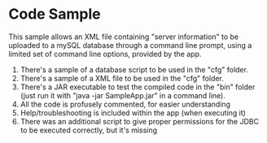 Code Sample
===========

This sample allows an XML file containing "server information" to be uploaded to a mySQL database through a command line prompt, using a limited set of command line options, provided by the app.

1) There's a sample of a database script to be used in the "cfg" folder.
2) There's a sample of a XML file to be used in the "cfg" folder.
3) There's a JAR executable to test the compiled code in the "bin" folder (just run it with "java -jar SampleApp.jar" in a command line).
4) All the code is profusely commented, for easier understanding
5) Help/troubleshooting is included within the app (when executing it)
6) There was an additional script to give proper permissions for the JDBC to be executed correctly, but it's missing
